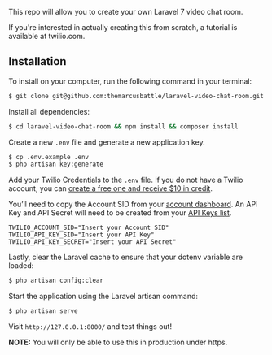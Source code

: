This repo will allow you to create your own Laravel 7 video chat room. 

If you're interested in actually creating this from scratch, a tutorial is available at twilio.com.

## Installation

To install on your computer, run the following command in your terminal:

```bash
$ git clone git@github.com:themarcusbattle/laravel-video-chat-room.git
```

Install all dependencies:

```bash
$ cd laravel-video-chat-room && npm install && composer install
```

Create a new `.env` file and generate a new application key.

```bash
$ cp .env.example .env
$ php artisan key:generate
```

Add your Twilio Credentials to the `.env` file. If you do not have a Twilio account, you can [create a free one and receive $10 in credit](http://www.twilio.com/referral/5PFGwv).

You’ll need to copy the Account SID from your [account dashboard](https://www.twilio.com/console). An API Key and API Secret will need to be created from your [API Keys list](https://www.twilio.com/console/video/project/api-keys/create).

```
TWILIO_ACCOUNT_SID="Insert your Account SID"
TWILIO_API_KEY_SID="Insert your API Key"
TWILIO_API_KEY_SECRET="Insert your API Secret"
```

Lastly, clear the Laravel cache to ensure that your dotenv variable are loaded:

```bash
$ php artisan config:clear
```

Start the application using the Laravel artisan command:

```bash
$ php artisan serve
```

Visit `http://127.0.0.1:8000/` and test things out! 

**NOTE:** You will only be able to use this in production under https.
